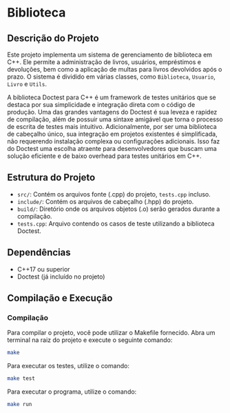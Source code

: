 # Biblioteca

## Descrição do Projeto
Este projeto implementa um sistema de gerenciamento de biblioteca em C++. Ele permite a administração de livros, usuários, empréstimos e devoluções, bem como a aplicação de multas para livros devolvidos após o prazo. O sistema é dividido em várias classes, como `Biblioteca`, `Usuario`, `Livro` e `Utils`.

A biblioteca Doctest para C++ é um framework de testes unitários que se destaca por sua simplicidade e integração direta com o código de produção. Uma das grandes vantagens do Doctest é sua leveza e rapidez de compilação, além de possuir uma sintaxe amigável que torna o processo de escrita de testes mais intuitivo. Adicionalmente, por ser uma biblioteca de cabeçalho único, sua integração em projetos existentes é simplificada, não requerendo instalação complexa ou configurações adicionais. Isso faz do Doctest uma escolha atraente para desenvolvedores que buscam uma solução eficiente e de baixo overhead para testes unitários em C++.

## Estrutura do Projeto
- `src/`: Contém os arquivos fonte (.cpp) do projeto, `tests.cpp` incluso.
- `include/`: Contém os arquivos de cabeçalho (.hpp) do projeto.
- `build/`: Diretório onde os arquivos objetos (.o) serão gerados durante a compilação.
- `tests.cpp`: Arquivo contendo os casos de teste utilizando a biblioteca Doctest.

## Dependências
- C++17 ou superior
- Doctest (já incluído no projeto)

## Compilação e Execução
### Compilação
Para compilar o projeto, você pode utilizar o Makefile fornecido. Abra um terminal na raiz do projeto e execute o seguinte comando:

```bash
make
```

Para executar os testes, utilize o comando:

```bash
make test
```

Para executar o programa, utilize o comando:

```bash
make run
```
